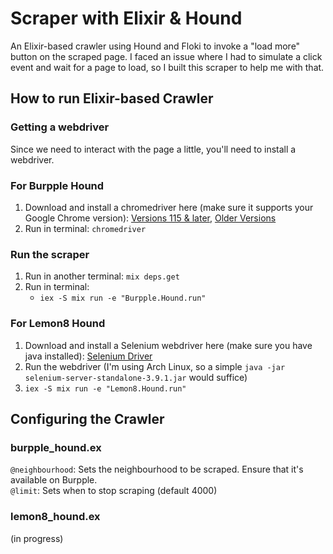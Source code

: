 # Scraper with Elixir & Hound    
An Elixir-based crawler using Hound and Floki to invoke a "load more" button on the scraped page. I faced an issue where I had to simulate a click event and wait for a page to load, so I built this scraper to help me with that. 

## How to run Elixir-based Crawler
### Getting a webdriver
Since we need to interact with the page a little, you'll need to install a webdriver.
### For Burpple Hound
1. Download and install a chromedriver here (make sure it supports your Google Chrome version): [Versions 115 & later](https://googlechromelabs.github.io/chrome-for-testing/#stable), [Older Versions](https://chromedriver.chromium.org/downloads)
2. Run in terminal: `chromedriver`
### Run the scraper
1. Run in another terminal: `mix deps.get`
2. Run in terminal:
   - `iex -S mix run -e "Burpple.Hound.run"`
### For Lemon8 Hound
1. Download and install a Selenium webdriver here (make sure you have java installed): [Selenium Driver](https://selenium-release.storage.googleapis.com/index.html?path=3.9/)
2. Run the webdriver (I'm using Arch Linux, so a simple `java -jar selenium-server-standalone-3.9.1.jar` would suffice)
3. `iex -S mix run -e "Lemon8.Hound.run"`

## Configuring the Crawler
### burpple_hound.ex
`@neighbourhood`: Sets the neighbourhood to be scraped. Ensure that it's available on Burpple. <br/>
`@limit`: Sets when to stop scraping (default 4000)
### lemon8_hound.ex
(in progress)
